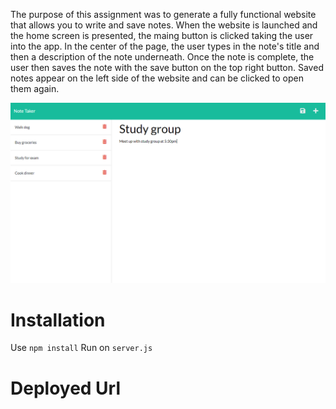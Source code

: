 [link]: https://github.com/n7-gil/Note-Taker

The purpose of this assignment was to generate a fully functional website that allows you to write and save notes. When the website is launched and the home screen is presented, the maing button is clicked taking the user into the app. In the center of the page, the user types in the note's title and then a description of the note underneath. Once the note is complete, the user then saves the note with the save button on the top right button. Saved notes appear on the left side of the website and can be clicked to open them again.

![Screenshot of completed web page.](./Assets/Capture.PNG)

# Installation

Use `npm install`
Run on `server.js`

# Deployed Url
